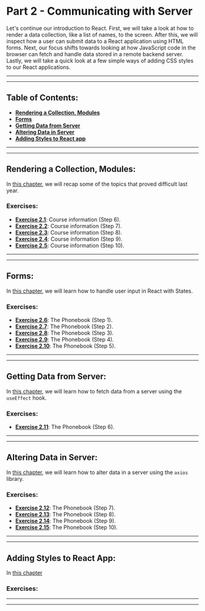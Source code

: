 # Part 2 - Communicating with Server

Let's continue our introduction to React. First, we will take a look at how to render a data collection, like a list of names, to the screen. After this, we will inspect how a user can submit data to a React application using HTML forms. Next, our focus shifts towards looking at how JavaScript code in the browser can fetch and handle data stored in a remote backend server. Lastly, we will take a quick look at a few simple ways of adding CSS styles to our React applications.

---
---

## Table of Contents:

- **[Rendering a Collection, Modules](#rendering-a-collection-modules)**
- **[Forms](#forms)**
- **[Getting Data from Server](#getting-data-from-server)**
- **[Altering Data in Server](#altering-data-in-server)**
- **[Adding Styles to React app](#adding-styles-to-react-app)**

---
---

## Rendering a Collection, Modules:

In [this chapter](https://fullstackopen.com/en/part2/rendering_a_collection_modules), we will recap some of the topics that proved difficult last year.

### Exercises:

- **[Exercise 2.1](https://github.com/Jvlsc/FullStack-Course/blob/6e91543f9a1bdab1a98d32f8da7787826b371658/part2/courseinfo/src/App.jsx)**: Course information (Step 6).
- **[Exercise 2.2](https://github.com/Jvlsc/FullStack-Course/blob/2b0c020dc62989814b545df9a2d59dc5b7f07dad/part2/courseinfo/src/App.jsx)**: Course information (Step 7).
- **[Exercise 2.3](https://github.com/Jvlsc/FullStack-Course/blob/2b0c020dc62989814b545df9a2d59dc5b7f07dad/part2/courseinfo/src/App.jsx)**: Course information (Step 8).
- **[Exercise 2.4](https://github.com/Jvlsc/FullStack-Course/blob/66e458731901782b0a249649e3f25485e5f9561c/part2/courseinfo/src/App.jsx)**: Course information (Step 9).
- **[Exercise 2.5](https://github.com/Jvlsc/FullStack-Course/blob/2b0c699da03e389cd5aca7092a808f57affcdf12/part2/courseinfo/src/App.jsx)**: Course information (Step 10).

---
---

## Forms:

In [this chapter](https://fullstackopen.com/en/part2/forms), we will learn how to handle user input in React with States.

### Exercises:

- **[Exercise 2.6](https://github.com/Jvlsc/FullStack-Course/blob/22350268f946ef3d45fa8d89931c9f24965c16f1/part2/phonebook/src/App.jsx)**: The Phonebook (Step 1).
- **[Exercise 2.7](https://github.com/Jvlsc/FullStack-Course/blob/43b96ff970c46074e5f55f8a476dc31c208627cc/part2/phonebook/src/App.jsx)**: The Phonebook (Step 2).
- **[Exercise 2.8](https://github.com/Jvlsc/FullStack-Course/blob/99b4db16ecf0c2e4721e62f54eeb4ca55d61bd50/part2/phonebook/src/App.jsx)**: The Phonebook (Step 3).
- **[Exercise 2.9](https://github.com/Jvlsc/FullStack-Course/blob/e89ceb32384c90eb60865dcf2d7d3521fc6b6434/part2/phonebook/src/App.jsx)**: The Phonebook (Step 4).
- **[Exercise 2.10](https://github.com/Jvlsc/FullStack-Course/blob/f67bee207aef2451e13029608841587153f38ff0/part2/phonebook/src/App.jsx)**: The Phonebook (Step 5).

---
---

## Getting Data from Server:

In [this chapter](https://fullstackopen.com/en/part2/getting_data_from_server), we will learn how to fetch data from a server using the `useEffect` hook.

### Exercises:

- **[Exercise 2.11](https://github.com/Jvlsc/FullStack-Course/blob/147ad4921ecc9fb9141d8906f2ea08c9abbcfb02/part2/phonebook/src/App.jsx)**: The Phonebook (Step 6).

---
---

## Altering Data in Server:

In [this chapter](https://fullstackopen.com/en/part2/altering_data_in_server), we will learn how to alter data in a server using the `axios` library.

### Exercises:

- **[Exercise 2.12]()**: The Phonebook (Step 7).
- **[Exercise 2.13]()**: The Phonebook (Step 8).
- **[Exercise 2.14]()**: The Phonebook (Step 9).
- **[Exercise 2.15]()**: The Phonebook (Step 10).

---
---

## Adding Styles to React App:

In [this chapter](https://fullstackopen.com/en/part2/adding_styles_to_react_app)

### Exercises:

---
---